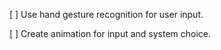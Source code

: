 
  [  ] Use hand gesture recognition for user input.

  [  ] Create animation for input and system choice.



